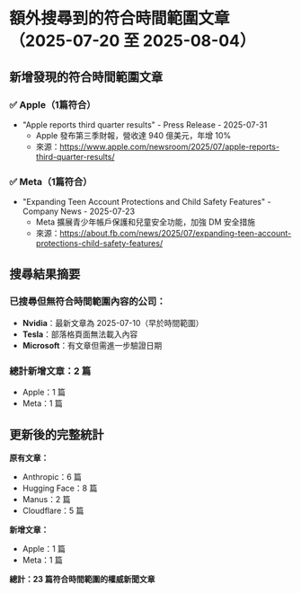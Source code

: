 # 額外搜尋到的符合時間範圍文章（2025-07-20 至 2025-08-04）

## 新增發現的符合時間範圍文章

### ✅ **Apple**（1篇符合）
- "Apple reports third quarter results" - Press Release - 2025-07-31
  - Apple 發布第三季財報，營收達 940 億美元，年增 10%
  - 來源：https://www.apple.com/newsroom/2025/07/apple-reports-third-quarter-results/

### ✅ **Meta**（1篇符合）
- "Expanding Teen Account Protections and Child Safety Features" - Company News - 2025-07-23
  - Meta 擴展青少年帳戶保護和兒童安全功能，加強 DM 安全措施
  - 來源：https://about.fb.com/news/2025/07/expanding-teen-account-protections-child-safety-features/

## 搜尋結果摘要

### 已搜尋但無符合時間範圍內容的公司：
- **Nvidia**：最新文章為 2025-07-10（早於時間範圍）
- **Tesla**：部落格頁面無法載入內容
- **Microsoft**：有文章但需進一步驗證日期

### 總計新增文章：2 篇
- Apple：1 篇
- Meta：1 篇

## 更新後的完整統計
**原有文章：**
- Anthropic：6 篇
- Hugging Face：8 篇  
- Manus：2 篇
- Cloudflare：5 篇

**新增文章：**
- Apple：1 篇
- Meta：1 篇

**總計：23 篇符合時間範圍的權威新聞文章**

